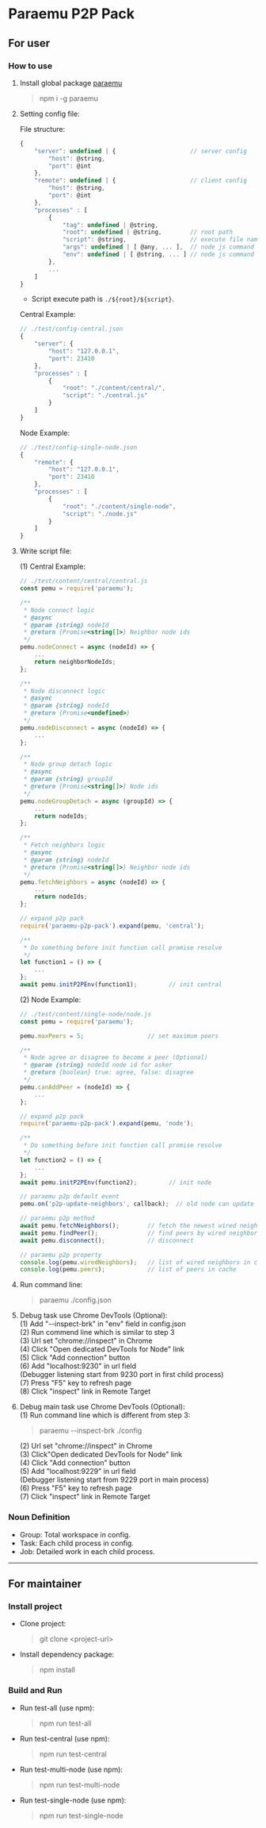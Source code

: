 # Paraemu P2P Pack #

## For user ##

### How to use ###

1. Install global package [paraemu](https://www.npmjs.com/package/paraemu)
    > npm i -g paraemu

2. Setting config file:

    File structure:
    ```javascript
    {
        "server": undefined | {                     // server config
            "host": @string,
            "port": @int
        },
        "remote": undefined | {                     // client config
            "host": @string,
            "port": @int
        },
        "processes" : [
            {
                "tag": undefined | @string,
                "root": undefined | @string,        // root path
                "script": @string,                  // execute file name
                "args": undefined | [ @any, ... ],  // node js command line arguments
                "env": undefined | [ @string, ... ] // node js command line options
            },
            ...
        ]
    }
    ```

    * Script execute path is `./${root}/${script}`.

    Central Example:
    ```javascript
    // ./test/config-central.json
    {
        "server": {
            "host": "127.0.0.1",
            "port": 23410
        },
        "processes" : [
            {
                "root": "./content/central/",
                "script": "./central.js"
            }
        ]
    }
    ```

    Node Example:
    ```javascript
    // ./test/config-single-node.json
    {
        "remote": {
            "host": "127.0.0.1",
            "port": 23410
        },
        "processes" : [
            {
                "root": "./content/single-node",
                "script": "./node.js"
            }
        ]
    }
    ```

3. Write script file:

    (1) Central Example:
    ```javascript
    // ./test/content/central/central.js
    const pemu = require('paraemu');

    /**
     * Node connect logic
     * @async
     * @param {string} nodeId
     * @return {Promise<string[]>} Neighbor node ids
     */
    pemu.nodeConnect = async (nodeId) => {
        ...
        return neighborNodeIds;
    };

    /**
     * Node disconnect logic
     * @async
     * @param {string} nodeId
     * @return {Promise<undefined>}
     */
    pemu.nodeDisconnect = async (nodeId) => {
        ...
    };

    /**
     * Node group detach logic
     * @async
     * @param {string} groupId
     * @return {Promise<string[]>} Node ids
     */
    pemu.nodeGroupDetach = async (groupId) => {
        ...
        return nodeIds;
    };

    /**
     * Fetch neighbors logic
     * @async
     * @param {string} nodeId
     * @return {Promise<string[]>} Neighbor node ids
     */
    pemu.fetchNeighbors = async (nodeId) => {
        ...
        return nodeIds;
    };

    // expand p2p pack
    require('paraemu-p2p-pack').expand(pemu, 'central');

    /**
     * Do something before init function call promise resolve
     */
    let function1 = () => {
        ...
    };
    await pemu.initP2PEnv(function1);         // init central
    ```

    (2) Node Example:
    ```javascript
    // ./test/content/single-node/node.js
    const pemu = require('paraemu');

    pemu.maxPeers = 5;                  // set maximum peers

    /**
     * Node agree or disagree to become a peer (Optional)
     * @param {string} nodeId node id for asker
     * @return {boolean} true: agree, false: disagree
     */
    pemu.canAddPeer = (nodeId) => {
        ...
    };

    // expand p2p pack
    require('paraemu-p2p-pack').expand(pemu, 'node');

    /**
     * Do something before init function call promise resolve
     */
    let function2 = () => {
        ...
    };
    await pemu.initP2PEnv(function2);         // init node

    // paraemu p2p default event
    pemu.on('p2p-update-neighbors', callback);  // old node can update wired neighbors

    // paraemu p2p method
    await pemu.fetchNeighbors();        // fetch the newest wired neighbors and save those to cache
    await pemu.findPeer();              // find peers by wired neighbors in cache and save those to cache
    await pemu.disconnect();            // disconnect

    // paraemu p2p property
    console.log(pemu.wiredNeighbors);   // list of wired neighbors in cache
    console.log(pemu.peers);            // list of peers in cache
    ```

4. Run command line:
    > paraemu ./config.json

5. Debug task use Chrome DevTools (Optional):  
    (1) Add "--inspect-brk" in "env" field in config.json  
    (2) Run commend line which is similar to step 3  
    (3) Url set "chrome://inspect" in Chrome  
    (4) Click "Open dedicated DevTools for Node" link  
    (5) Click "Add connection" button  
    (6) Add "localhost:9230" in url field  
        (Debugger listening start from 9230 port in first child process)  
    (7) Press "F5" key to refresh page  
    (8) Click "inspect" link in Remote Target  

6. Debug main task use Chrome DevTools (Optional):  
    (1) Run command line which is different from step 3:  
    > paraemu --inspect-brk ./config

    (2) Url set "chrome://inspect" in Chrome  
    (3) Click"Open dedicated DevTools for Node" link  
    (4) Click "Add connection" button  
    (5) Add "localhost:9229" in url field  
        (Debugger listening start from 9229 port in main process)  
    (6) Press "F5" key to refresh page  
    (7) Click "inspect" link in Remote Target

### Noun Definition ###

* Group: Total workspace in config.
* Task: Each child process in config.
* Job: Detailed work in each child process.

---

## For maintainer ##

### Install project ###

* Clone project:
    > git clone \<project-url\>

* Install dependency package:
    > npm install

### Build and Run ###

* Run test-all (use npm):
    > npm run test-all

* Run test-central (use npm):
    > npm run test-central

* Run test-multi-node (use npm):
    > npm run test-multi-node

* Run test-single-node (use npm):
    > npm run test-single-node
